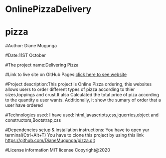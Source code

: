 # OnlinePizzaDelivery
# pizza
#Author: Diane Mugunga

#Date:11ST October

#The project name:Delivering Pizza

#Link to live site on GitHub Pages:[click here to see website]( https://DianeMugunga.github.io/pizza/)

#Project description:This project is Online Pizza ordering, this websites allows users to order different types of pizza according to thier sizes,toppings and crust.It also Calculated the total price of piza according to the quantity a user wants. Additionally, it show the sumary of order that a user have ordered

#Technologies used: I have used: html,javascripts,css,jquerries,object and constructors,Bootstrap,css

#Dependencies setup & installation instructions: You have to open yur terminal(Ctrl+Alt+T) You have to clone this project by using this link https://github.com/DianeMugunga/pizza.git

#License information MIT license Copyright@2020
